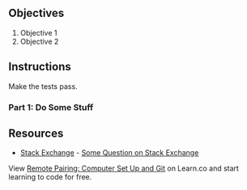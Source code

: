 ## Objectives

1. Objective 1
2. Objective 2

## Instructions

Make the tests pass.

### Part 1: Do Some Stuff

## Resources

* [Stack Exchange](http://www.stackexchange.com) - [Some Question on Stack Exchange](http://www.stackexchange.com/questions/123)

<p class='util--hide'>View <a href='https://learn.co/lessons/remote-pairing-computer-set-up-and-git'>Remote Pairing: Computer Set Up and Git</a> on Learn.co and start learning to code for free.</p>
